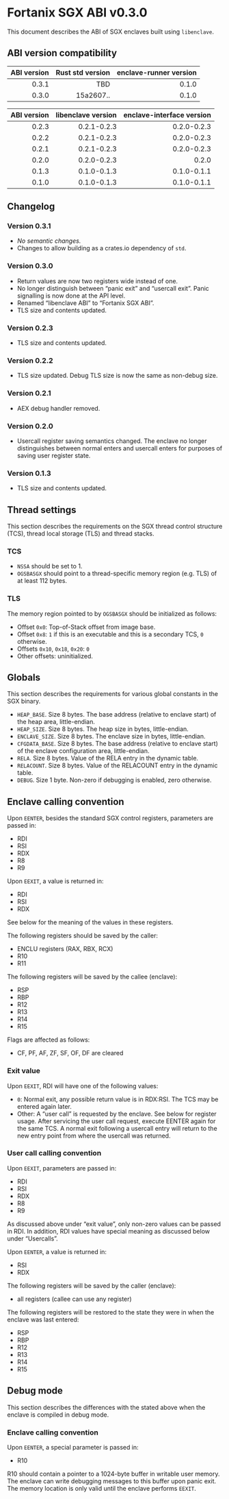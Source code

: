 # Fortanix SGX ABI v0.3.0

This document describes the ABI of SGX enclaves built using `libenclave`.

## ABI version compatibility

| ABI version | Rust std version | enclave-runner version |
| -----------:| ----------------:| ----------------------:|
|       0.3.1 |              TBD |                  0.1.0 |
|       0.3.0 |        15a2607.. |                  0.1.0 |

| ABI version | libenclave version | enclave-interface version |
| -----------:| ------------------:| -------------------------:|
|       0.2.3 |        0.2.1-0.2.3 |               0.2.0-0.2.3 |
|       0.2.2 |        0.2.1-0.2.3 |               0.2.0-0.2.3 |
|       0.2.1 |        0.2.1-0.2.3 |               0.2.0-0.2.3 |
|       0.2.0 |        0.2.0-0.2.3 |                     0.2.0 |
|       0.1.3 |        0.1.0-0.1.3 |               0.1.0-0.1.1 |
|       0.1.0 |        0.1.0-0.1.3 |               0.1.0-0.1.1 |

## Changelog

### Version 0.3.1

* *No semantic changes.*
* Changes to allow building as a crates.io dependency of `std`.

### Version 0.3.0

* Return values are now two registers wide instead of one.
* No longer distinguish between “panic exit” and “usercall exit”. Panic
  signalling is now done at the API level.
* Renamed “libenclave ABI” to “Fortanix SGX ABI”.
* TLS size and contents updated.

### Version 0.2.3

* TLS size and contents updated.

### Version 0.2.2

* TLS size updated. Debug TLS size is now the same as non-debug size.

### Version 0.2.1

* AEX debug handler removed.

### Version 0.2.0

* Usercall register saving semantics changed. The enclave no longer
  distinguishes between normal enters and usercall enters for purposes of
  saving user register state.

### Version 0.1.3

* TLS size and contents updated.

## Thread settings

This section describes the requirements on the SGX thread control structure 
(TCS), thread local storage (TLS) and thread stacks.

### TCS

- `NSSA` should be set to 1.
- `OGSBASGX` should point to a thread-specific memory region (e.g. TLS) of at 
  least 112 bytes.

### TLS

The memory region pointed to by `OGSBASGX` should be initialized as follows:

- Offset `0x0`: Top-of-Stack offset from image base.
- Offset `0x8`: `1` if this is an executable and this is a secondary TCS, `0`
  otherwise.
- Offsets `0x10`, `0x18`, `0x20`: `0`
- Other offsets: uninitialized.

## Globals

This section describes the requirements for various global constants in the SGX
binary.

- `HEAP_BASE`. Size 8 bytes. The base address (relative to enclave start) of
  the heap area, little-endian.
- `HEAP_SIZE`. Size 8 bytes. The heap size in bytes, little-endian.
- `ENCLAVE_SIZE`. Size 8 bytes. The enclave size in bytes, little-endian.
- `CFGDATA_BASE`. Size 8 bytes. The base address (relative to enclave start) of
  the enclave configuration area, little-endian.
- `RELA`. Size 8 bytes. Value of the RELA entry in the dynamic table.
- `RELACOUNT`. Size 8 bytes. Value of the RELACOUNT entry in the dynamic table.
- `DEBUG`. Size 1 byte. Non-zero if debugging is enabled, zero otherwise.

## Enclave calling convention

Upon `EENTER`, besides the standard SGX control registers, parameters are 
passed in:

- RDI
- RSI
- RDX
- R8
- R9

Upon `EEXIT`, a value is returned in:

- RDI
- RSI
- RDX

See below for the meaning of the values in these registers.

The following registers should be saved by the caller:

- ENCLU registers (RAX, RBX, RCX)
- R10
- R11

The following registers will be saved by the callee (enclave):

- RSP
- RBP
- R12
- R13
- R14
- R15

Flags are affected as follows:

- CF, PF, AF, ZF, SF, OF, DF are cleared

### Exit value

Upon `EEXIT`, RDI will have one of the following values:

- `0`: Normal exit, any possible return value is in RDX:RSI. The TCS may be
  entered again later.
- Other: A “user call” is requested by the enclave. See below for register 
  usage. After servicing the user call request, execute EENTER again for the 
  same TCS. A normal exit following a usercall entry will return to the new
  entry point from where the usercall was returned.

### User call calling convention
  
Upon `EEXIT`, parameters are passed in:

- RDI
- RSI
- RDX
- R8
- R9

As discussed above under “exit value”, only non-zero values can be
passed in RDI. In addition, RDI values have special meaning as discussed below
under “Usercalls”.

Upon `EENTER`, a value is returned in:

- RSI
- RDX

The following registers will be saved by the caller (enclave):

- all registers (callee can use any register)

The following registers will be restored to the state they were in when the
enclave was last entered:

- RSP
- RBP
- R12
- R13
- R14
- R15

## Debug mode

This section describes the differences with the stated above when the enclave 
is compiled in debug mode.

### Enclave calling convention

Upon `EENTER`, a special parameter is passed in:

- R10

R10 should contain a pointer to a 1024-byte buffer in writable user memory. The 
enclave can write debugging messages to this buffer upon panic exit. The memory
location is only valid until the enclave performs `EEXIT`.
